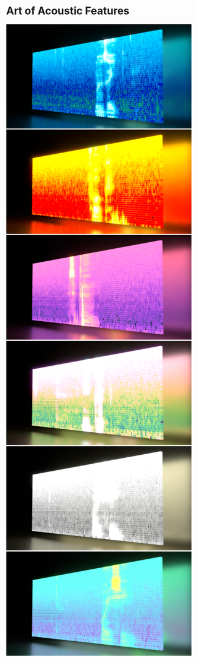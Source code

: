 # Art of Acoustic Features

<img src="MFSCs/art1.png" width=500>

<img src="MFSCs/art2.png" width=500>

<img src="MFSCs/art3.png" width=500>

<img src="MFSCs/art4.png" width=500>

<img src="MFSCs/art5.png" width=500>

<img src="MFSCs/art6.png" width=500>
